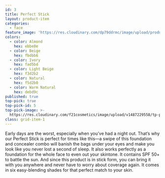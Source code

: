 ```yaml
---
id: 3
title: Perfect Stick
layout: product-item
categories:
  - face
feature_image: 'https://res.cloudinary.com/dp79ddrmc/image/upload/products/perfectStick.jpg'
colors:
  - color: Almond
    hex: ebbe8e
  - color: Beige
    hex: fbdbb6
  - color: Ivory
    hex: fad5bd
  - color: Light Beige
    hex: f3d2b2
  - color: Natural
    hex: f5d2b0
  - color: Warm Natural
    hex: debd9c
published: true
top-pick: true
top-pick-id: 5
top-pick-image: >-
  https://res.cloudinary.com/f21cosmetics/image/upload/v1487229558/tp-perfect-stick2.jpg
class: grid-item-1
---
```

Early days are the worst, especially when you’ve had a night out. That’s why our Perfect Stick is perfect for times like this—a swipe of this foundation and concealer combo will banish the bags under your eyes and make you look like you never lost a second of sleep. It also works perfectly as a foundation for the whole face to even out your skintone. It contains SPF 50+ to battle the sun. And since this product is in stick form, you can bring it with you anywhere and never have to worry about coverage again.  It comes in six easy-blending shades for that perfect match to your skin.
